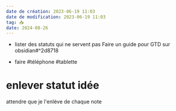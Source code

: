 ```yaml
---
date de création: 2023-06-19 11:03
date de modification: 2023-06-19 11:03
tag: 📥
date: 2024-08-26
---
```

- lister des statuts qui ne servent pas Faire un guide pour GTD sur obsidian#^2d8718

- faire #téléphone #tablette 
# enlever statut idée
attendre que je l'enlève de chaque note